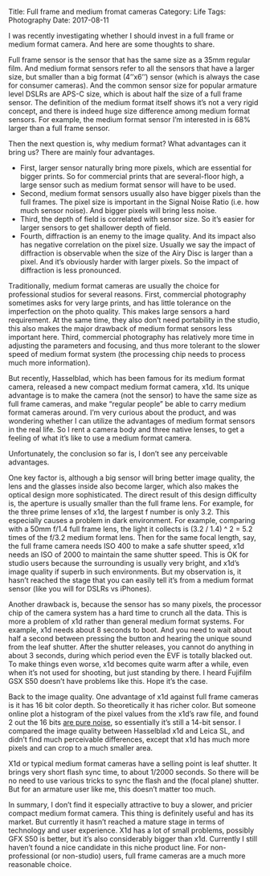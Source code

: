 Title: Full frame and medium fromat cameras
Category: Life
Tags: Photography
Date: 2017-08-11

I was recently investigating whether I should invest in a full frame or medium format camera. And here are some thoughts to share.

Full frame sensor is the sensor that has the same size as a 35mm regular film. And medium format sensors refer to all the sensors that have a larger size, but smaller than a big format (4’’x6’’) sensor (which is always the case for consumer cameras). And the common sensor size for popular armature level DSLRs are APS-C size, which is about half the size of a full frame sensor. The definition of the medium format itself shows it’s not a very rigid concept, and there is indeed huge size difference among medium format sensors. For example, the medium format sensor I’m interested in is 68% larger than a full frame sensor.

Then the next question is, why medium format? What advantages can it bring us? There are mainly four advantages.

* First, larger sensor naturally bring more pixels, which are essential for bigger prints. So for commercial prints that are several-floor high, a large sensor such as medium format sensor will have to be used.
* Second, medium format sensors usually also have bigger pixels than the full frames. The pixel size is important in the Signal Noise Ratio (i.e. how much sensor noise). And bigger pixels will bring less noise.
* Third, the depth of field is correlated with sensor size. So it’s easier for larger sensors to get shallower depth of field.
* Fourth, diffraction is an enemy to the image quality. And its impact also has negative correlation on the pixel size. Usually we say the impact of diffraction is observable when the size of the Airy Disc is larger than a pixel. And it’s obviously harder with larger pixels. So the impact of diffraction is less pronounced.

Traditionally, medium format cameras are usually the choice for professional studios for several reasons.
First, commercial photography sometimes asks for very large prints, and has little tolerance on the imperfection on the photo quality.
This makes large sensors a hard requirement.
At the same time, they also don’t need portability in the studio, this also makes the major drawback of medium format sensors less important here.
Third, commercial photography has relatively more time in adjusting the parameters and focusing, and thus more tolerant to the slower speed of medium format system (the processing chip needs to process much more information).

But recently, Hasselblad, which has been famous for its medium format camera, released a new compact medium format camera, x1d. Its unique advantage is to make the camera (not the sensor) to have the same size as full frame cameras, and make “regular people” be able to carry medium format cameras around. I’m very curious about the product, and was wondering whether I can utilize the advantages of medium format sensors in the real life. So I rent a camera body and three native lenses, to get a feeling of what it’s like to use a medium format camera.

Unfortunately, the conclusion so far is, I don’t see any perceivable advantages.

One key factor is, although a big sensor will bring better image quality, the lens and the glasses inside also become larger, which also makes the optical design more sophisticated. The direct result of this design difficulty is, the aperture is usually smaller than the full frame lens. For example, for the three prime lenses of x1d, the largest f number is only 3.2. This especially causes a problem in dark environment. For example, comparing with a 50mm f/1.4 full frame lens, the light it collects is (3.2 / 1.4) ^ 2 = 5.2 times of the f/3.2 medium format lens. Then for the same focal length, say, the full frame camera needs ISO 400 to make a safe shutter speed, x1d needs an ISO of 2000 to maintain the same shutter speed. This is OK for studio users because the surrounding is usually very bright, and x1d’s image quality if superb in such environments. But my observation is, it hasn’t reached the stage that you can easily tell it’s from a medium format sensor (like you will for DSLRs vs iPhones).

Another drawback is, because the sensor has so many pixels, the processor chip of the camera system has a hard time to crunch all the data. This is more a problem of x1d rather than general medium format systems. For example, x1d needs about 8 seconds to boot. And you need to wait about half a second between pressing the button and hearing the unique sound from the leaf shutter. After the shutter releases, you cannot do anything in about 3 seconds, during which period even the EVF is totally blacked out. To make things even worse, x1d becomes quite warm after a while, even when it’s not used for shooting, but just standing by there. I heard Fujifilm GSX S50 doesn’t have problems like this. Hope it’s the case.

Back to the image quality. One advantage of x1d against full frame cameras is it has 16 bit color depth. So theoretically it has richer color. But someone online plot a histogram of the pixel values from the x1d’s raw file, and found 2 out the 16 bits [are pure noise]( https://www.dpreview.com/forums/post/59002429), so essentially it’s still a 14-bit sensor. I compared the image quality between Hasselblad x1d and Leica SL, and didn’t find much perceivable differences, except that x1d has much more pixels and can crop to a much smaller area.

X1d or typical medium format cameras have a selling point is leaf shutter. It brings very short flash sync time, to about 1/2000 seconds. So there will be no need to use various tricks to sync the flash and the (focal plane) shutter. But for an armature user like me, this doesn’t matter too much.

In summary, I don’t find it especially attractive to buy a slower, and pricier compact medium format camera. This thing is definitely useful and has its market. But currently it hasn’t reached a mature stage in terms of technology and user experience. X1d has a lot of small problems, possibly GFX S50 is better, but it’s also considerably bigger than x1d. Currently I still haven’t found a nice candidate in this niche product line. For non-professional (or non-studio) users, full frame cameras are a much more reasonable choice. 

